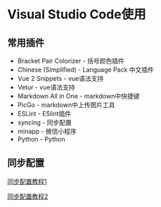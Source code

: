 # Visual Studio Code使用
## 常用插件
- Bracket Pair Colorizer - 括号颜色插件
- Chinese (Simplified) - Language Pack 中文插件
- Vue 2 Snippets - vue语法支持
- Vetur - vue语法支持
- Markdown All in One - markdown中快捷键
- PicGo - markdown中上传图片工具
- ESLint - ESlint插件
- syncing - 同步配置
- minapp - 微信小程序
- Python - Python

## 同步配置
[同步配置教程1](https://www.cnblogs.com/chengfeng6/p/10567200.html)

[同步配置教程2](https://github.com/nonoroazoro/vscode-syncing/blob/master/README.zh-CN.md)









